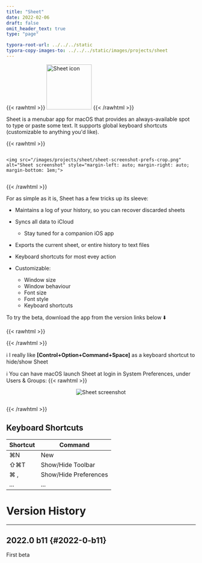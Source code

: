 ```yaml
---
title: "Sheet"
date: 2022-02-06
draft: false
omit_header_text: true
type: "page"

typora-root-url: ../../../static
typora-copy-images-to: ../../../static/images/projects/sheet
---
```


{{< rawhtml >}}
<img src="/images/projects/sheet/sheet-icon.png" alt="Sheet icon" width="120" height="120" class="center">
{{< /rawhtml >}}

Sheet is a menubar app for macOS that provides an always-available spot to type or paste some text. It supports global keyboard shortcuts (customizable to anything you'd like).

{{< rawhtml >}}

<div style="display: flex; flex-wrap: wrap; align-items:center">

	<img src="/images/projects/sheet/sheet-screenshot-prefs-crop.png" alt="Sheet screenshot" style="margin-left: auto; margin-right: auto; margin-bottom: 1em;">

</div>

{{< /rawhtml >}}

For as simple as it is, Sheet has a few tricks up its sleeve:
- Maintains a log of your history, so you can recover discarded sheets
- Syncs all data to iCloud
	- Stay tuned for a companion iOS app

- Exports the current sheet, or entire history to text files
- Keyboard shortcuts for most evey action
- Customizable:
  - Window size
  - Window behaviour
  - Font size
  - Font style
  - Keyboard shortcuts

To try the beta, download the app from the version links below ⬇️

{{< rawhtml >}}

<!--

<a href="">
	<img src="/images/projects/app-store.png" alt="App Store" height="50" style="margin-left: auto; margin-right: auto;">
</a>
-->
{{< /rawhtml >}}

ℹ️ I really like **[Control+Option+Command+Space]** as a keyboard shortcut to hide/show Sheet

ℹ️ You can have macOS launch Sheet at login in System Preferences, under Users & Groups:
{{< rawhtml >}}

<div style="display: flex; flex-wrap: wrap; align-items:center">
<img src="/images/projects/sheet/sheet-open-at-login.png" alt="Sheet screenshot" style="margin-left: auto; margin-right: auto; margin-bottom: 1em;">
</div>

{{< /rawhtml >}}

## Keyboard Shortcuts

| Shortcut | Command               |
| -------- | --------------------- |
| ⌘N       | New                   |
| ⇧⌘T      | Show/Hide Toolbar     |
| ⌘ ,      | Show/Hide Preferences |
| ...      | ...                   |



# Version History

---

## 2022.0 b11 {#2022-0-b11}

First beta
